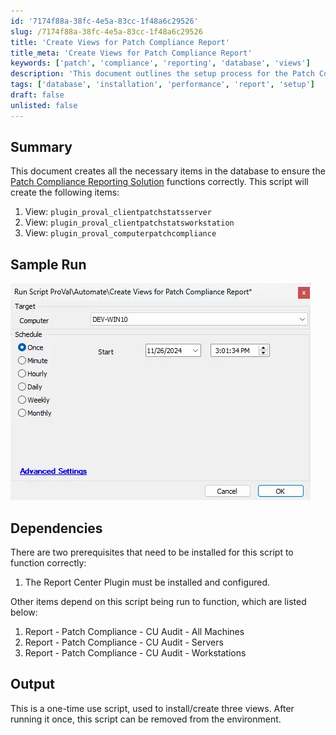```yaml
---
id: '7174f88a-38fc-4e5a-83cc-1f48a6c29526'
slug: /7174f88a-38fc-4e5a-83cc-1f48a6c29526
title: 'Create Views for Patch Compliance Report'
title_meta: 'Create Views for Patch Compliance Report'
keywords: ['patch', 'compliance', 'reporting', 'database', 'views']
description: 'This document outlines the setup process for the Patch Compliance Reporting Solution, detailing the creation of necessary database views for effective patch compliance reporting. It includes dependencies, a sample run, and information on the one-time use of the script.'
tags: ['database', 'installation', 'performance', 'report', 'setup']
draft: false
unlisted: false
---
```


## Summary

This document creates all the necessary items in the database to ensure the [Patch Compliance Reporting Solution](/docs/6dd7be85-8983-413b-8f56-1426446f25da) functions correctly. This script will create the following items:

1. View: `plugin_proval_clientpatchstatsserver`
2. View: `plugin_proval_clientpatchstatsworkstation`
3. View: `plugin_proval_computerpatchcompliance`

## Sample Run

![Sample Run](../../../static/img/docs/7174f88a-38fc-4e5a-83cc-1f48a6c29526/image_1.webp)

## Dependencies

There are two prerequisites that need to be installed for this script to function correctly:

1. The Report Center Plugin must be installed and configured.

Other items depend on this script being run to function, which are listed below:

1. Report - Patch Compliance - CU Audit - All Machines
2. Report - Patch Compliance - CU Audit - Servers
3. Report - Patch Compliance - CU Audit - Workstations

## Output

This is a one-time use script, used to install/create three views. After running it once, this script can be removed from the environment.